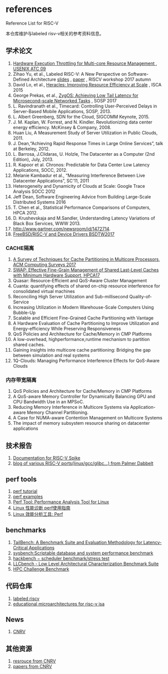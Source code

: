 # references
Reference List for RISC-V

本仓库维护与labeled risv-v相关的参考资料信息。

## 学术论文
 1. [Hardware Execution Throttling for Multi-core Resource Management , USENIX ATC 09](http://static.usenix.org/events/usenix09/tech/full_papers/zhang/zhang_html/)
 1. Zihao Yu, et al., Labeled RISC-V: A New Perspective on Software-Defined Architecture [slides](https://riscv.org/wp-content/uploads/2017/05/Tue0930am-Labeled-RISC-V-Yu.pdf) , [paper](https://carrv.github.io/papers/yu-labeled_riscv-carrv2017.pdf) , RISCV workshop 2017 autumn
 1. David Lo, et al., [Heracles: Improving Resource Efficiency at Scale](csl.stanford.edu/~christos/publications/2015.heracles.isca.pdf) , ISCA 2015
 1. George Prekas, et al., [ZygOS: Achieving Low Tail Latency for Microsecond-scale Networked Tasks](https://infoscience.epfl.ch/record/231395/files/sosp17-final278.pdf) , SOSP 2017
 1. L. Ravindranath et al., Timecard: Controlling User-Perceived Delays in Server-Based Mobile Applications, SOSP, 2013.
 1. L. Albert Greenberg, SDN for the Cloud, SIGCOMM Keynote, 2015.
 1. J. M. Kaplan, W. Forrest, and N. Kindler. Revolutionizing data center energy efficiency. McKinsey & Company, 2008.
 1. Huan Liu, A Measurement Study of Server Utilization in Public Clouds, 2011.
 1. J. Dean,“Achieving Rapid Response Times in Large Online Services”, talk at Berkeley, 2012.
 1. L. Barrosa, J.Clidaras, U. Holzle, The Datacenter as a Computer (2nd Edition), July, 2013.
 1. R. Kapoor et al. Chronos: Predictable for Data Center Low Latency Applications, SOCC, 2012.
 1. Melanie Kambadur et al., “Measuring Interference Between Live Datacenter Applications”, SC'11, 2011
 1. Heterogeneity and Dynamicity of Clouds at Scale: Google Trace Analysis SOCC 2012
 1. Jeff Dean, Software Engineering Advice from Building Large-Scale Distributed Systems 2016
 1. T. Chen et al., Statistical Performance Comparisons of Computers, HPCA 2012.
 1. D. Krushevskaja and M.Sandler, Understanding Latency Variations of Black Box Services, WWW 2013.
 1. http://www.gartner.com/newsroom/id/1472714.
 1. [FreeBSD/RISC-V and Device Drivers BSDTW2017](https://bsdtw.org/slides/BSDTW2017-D2-3-Ruslan.pdf)
 
 ### CACHE隔离
 1. [A Survey of Techniques for Cache Partitioning in Multicore Processors, ACM Computing Surveys 2017](https://www.researchgate.net/publication/314352438_A_Survey_of_Techniques_for_Cache_Partitioning_in_Multicore_Processors)
 1. [SWAP: Effective Fine-Grain Management of Shared Last-Level Caches with Minimum Hardware Support, HPCA17](http://www.csl.cornell.edu/~xiaodong/docs/SWAP.pdf)
 1. Quasar: Resource-Efficient and QoS-Aware Cluster Management
 1. Cuanta: quantifying effects of shared on-chip resource interference for consolidated virtual machines
 1. Reconciling High Server Utilization and Sub-millisecond Quality-of-Service
 1. Increasing Utilization in Modern Warehouse-Scale Computers Using Bubble-Up
 1. Scalable and Efficient Fine-Grained Cache Partitioning with Vantage
 1. A Hardware Evaluation of Cache Partitioning to Improve Utilization and Energy-efficiency While Preserving Responsiveness
 1. QoS Policies and Architecture for Cache/Memory in CMP Platforms
 1. A low-overhead, highperformance,runtime mechanism to partition shared caches.
 1. Gaining insights into multicore cache partitioning: Bridging the gap between simulation and real systems
 1. 1Q-Clouds: Managing Performance Interference Effects for QoS-Aware Clouds
 
 ### 内存带宽隔离
 1. QoS Policies and Architecture for Cache/Memory in CMP Platforms
 1. A QoS-aware Memory Controller for Dynamically Balancing GPU and CPU Bandwidth Use in an MPSoC.
 1. Reducing Memory Interference in Multicore Systems via Application-aware Memory Channel Partitioning.
 1. A Case for NUMA-aware Contention Management on Multicore Systems
 1. The impact of memory subsystem resource sharing on datacenter applications

## 技术报告
 1. [Documentation for RISC-V Spike](https://github.com/poweihuang17/Documentation_Spike)
 1. [blog of various RISC-V ports(linux/gcc/glibc...) from Palmer Dabbelt](https://www.sifive.com/blog/2017/08/07/all-aboard-part-0-introduction/)

## perf tools
 1. [perf tutorial](https://perf.wiki.kernel.org/index.php/Tutorial)
 1. [perf examples](http://www.brendangregg.com/perf.html)
 1. [Perf Tool: Performance Analysis Tool for Linux](http://lacasa.uah.edu/portal/Upload/tutorials/perf.tool/PerfTool.pdf)
 1. [Linux 性能诊断 perf使用指南](https://yq.aliyun.com/articles/65255)
 1. [Linux 效能分析工具: Perf](http://wiki.csie.ncku.edu.tw/embedded/perf-tutorial)

## benchmarks
 1. [TailBench: A Benchmark Suite and Evaluation Methodology for Latency-Critical Applications](http://tailbench.csail.mit.edu/)
 1. [sysbench:Scriptable database and system performance benchmark](https://github.com/akopytov/sysbench)
 1. [hackbench − scheduler benchmark/stress test](https://man.cx/hackbench)
 1. [LLCbench - Low Level Architectural Characterization Benchmark Suite](http://icl.cs.utk.edu/llcbench/)
 1. [HPC Challenge Benchmark](http://icl.cs.utk.edu/hpcc/)
 
## 代码仓库
 1. [labeled riscv](http://github.com/fsg-ict/labeled-RISC-V)
 1. [educational microarchitectures for risc-v isa](https://github.com/ucb-bar/riscv-sodor)

## News
 1. [CNRV](https://cnrv.io/)
 
## 其他资源
 1. [resrouce from CNRV](https://github.com/cnrv/home/blob/master/resource.md)
 1. [papers from CNRV](https://github.com/cnrv/home/blob/master/papers.md)

